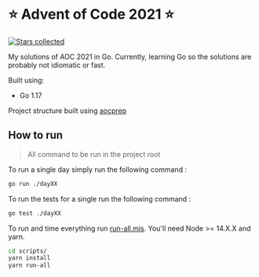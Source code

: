 # ⭐️ Advent of Code 2021 ⭐️
[![Stars collected](https://shields.io/static/v1?label=stars%20collected&message=22%20⭐&color=blue)]()

My solutions of AOC 2021 in Go. Currently, learning Go so the 
solutions are probably not idiomatic or fast.

Built using:
- Go 1.17

Project structure built using [aocprep](https://github.com/charlesbourget/aocprep)

## How to run

> All command to be run in the project root

To run a single day simply run the following command :

```bash
go run ./dayXX
```

To run the tests for a single  run the following command :

```bash
go test ./dayXX
```

To run and time everything run [run-all.mjs](./scripts/run-all.mjs). You'll need Node >= 14.X.X and yarn.

```bash
cd scripts/
yarn install
yarn run-all
```
